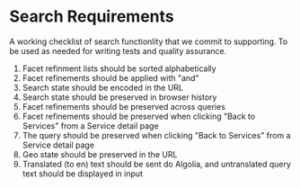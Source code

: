 # Search Requirements

A working checklist of search functionlity that we commit to supporting. To be used as needed for writing tests and quality assurance.

1. Facet refinment lists should be sorted alphabetically
1. Facet refinements should be applied with "and"
1. Search state should be encoded in the URL
1. Search state should be preserved in browser history
1. Facet refinements should be preserved across queries
1. Facet refinements should be preserved when clicking "Back to Services" from a Service detail page
1. The query should be preserved when clicking "Back to Services" from a Service detail page
1. Geo state should be preserved in the URL
1. Translated (to en) text should be sent do Algolia, and untranslated query text should be displayed in input
